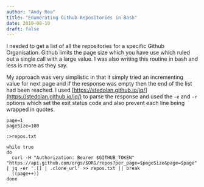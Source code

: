 ```yaml
---
author: "Andy Rea"
title: "Enumerating Github Repositories in Bash"
date: 2019-08-19
draft: false
---
```


I needed to get a list of all the repositories for a specific Github Organisation.  Github limits the page size which you have use which ruled out a single call with a large value.  I was also writing this routine in bash and less is more as they say.

My approach was very simplistic in that it simply tried an incrementing value for next page and if the response was empty then the end of the list had been reached.  I used [https://stedolan.github.io/jq/](https://stedolan.github.io/jq/) to parse the response and used the `-e` and `-r` options which set the exit status code and also prevent each line being wrapped in quotes.

```shell
page=1
pageSize=100

:>repos.txt

while true
do
  curl -H "Authorization: Bearer $GITHUB_TOKEN" "https://api.github.com/orgs/$ORG/repos?per_page=$pageSize&page=$page" | jq -er '.[] | .clone_url' >> repos.txt || break
  ((page++))
done
```

